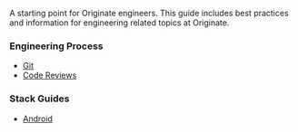 A starting point for Originate engineers. This guide includes best practices and information for engineering related topics at Originate.

### Engineering Process

* [Git](https://github.com/Originate/origin/blob/master/git.md)
* [Code Reviews](https://github.com/Originate/origin/blob/master/pull_requests.md)

### Stack Guides

* [Android](https://github.com/Originate/origin/blob/master/android-practices.md)
